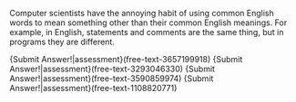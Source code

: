 Computer scientists have the annoying habit of using common English words to mean something other than their common English meanings.
For example, in English, statements and comments are the same thing, but in programs they are different.

{Submit Answer!|assessment}(free-text-3657199918)
{Submit Answer!|assessment}(free-text-3293046330)
{Submit Answer!|assessment}(free-text-3590859974)
{Submit Answer!|assessment}(free-text-1108820771)
